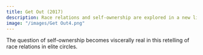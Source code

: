 ```yaml
---
title: Get Out (2017)
description: Race relations and self-ownership are explored in a new light.
image: "/images/Get Out4.png"
---
```

The question of self-ownership becomes viscerally real in this retelling of race relations in elite circles.